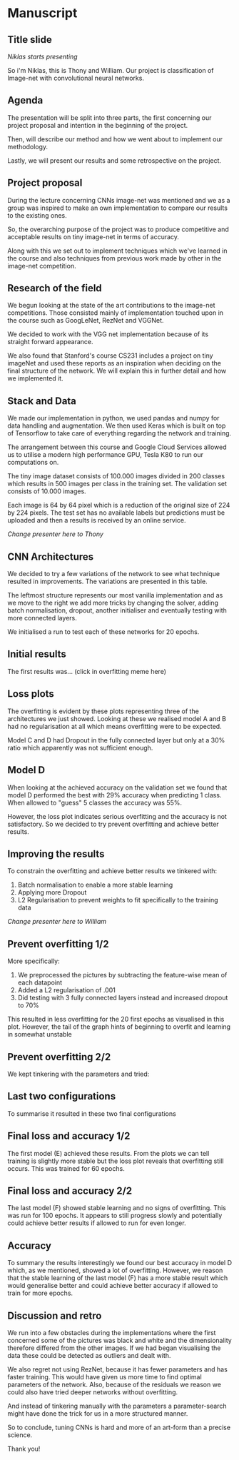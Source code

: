 # Manuscript

## Title slide

*Niklas starts presenting*

So i'm Niklas, this is Thony and William. Our project is classification of Image-net with convolutional neural networks.

## Agenda

The presentation will be split into three parts, the first concerning our project proposal and intention in the beginning of the project.

Then, will describe our method and how we went about to implement our methodology.

Lastly, we will present our results and some retrospective on the project.

## Project proposal

During the lecture concerning CNNs image-net was mentioned and we as a group was inspired to make an own implementation to compare our results to the existing ones.

So, the overarching purpose of the project was to produce competitive and acceptable results on tiny image-net in terms of accuracy.

Along with this we set out to implement techniques which we've learned in the course and also techniques from previous work made by other in the image-net competition.

## Research of the field

We begun looking at the state of the art contributions to the image-net competitions. Those consisted mainly of implementation touched upon in the course such as GoogLeNet, RezNet and VGGNet.

We decided to work with the VGG net implementation because of its straight forward appearance.

We also found that Stanford's course CS231 includes a project on tiny imageNet and used these reports as an inspiration when deciding on the final structure of the network. We will explain this in further detail and how we implemented it.

## Stack and Data

We made our implementation in python, we used pandas and numpy for data handling and augmentation. We then used Keras which is built on top of Tensorflow to take care of everything regarding the network and training.

The arrangement between this course and Google Cloud Services allowed us to utilise a modern high performance GPU, Tesla K80 to run our computations on.

The tiny image dataset consists of 100.000 images divided in 200 classes which results in 500 images per class in the training set. The validation set consists of 10.000 images.

Each image is 64 by 64 pixel which is a reduction of the original size of 224 by 224 pixels. The test set has no available labels but predictions must be uploaded and then a results is received by an online service.

*Change presenter here to Thony*

## CNN Architectures

We decided to try a few variations of the network to see what technique resulted in improvements. The variations are presented in this table.

The leftmost structure represents our most vanilla implementation and as we move to the right we add more tricks by changing the solver, adding batch normalisation, dropout, another initialiser and eventually testing with more connected layers.

We initialised a run to test each of these networks for 20 epochs.

## Initial results

The first results was... (click in overfitting meme here)

## Loss plots

The overfitting is evident by these plots representing three of the architectures we just showed. Looking at these we realised model A and B had no regularisation at all which means overfitting were to be expected.

Model C and D had Dropout in the fully connected layer but only at a 30% ratio which apparently was not sufficient enough.

## Model D

When looking at the achieved accuracy on the validation set we found that model D performed the best with 29% accuracy when predicting 1 class. When allowed to "guess" 5 classes the accuracy was 55%.

However, the loss plot indicates serious overfitting and the accuracy is not satisfactory. So we decided to try prevent overfitting and achieve better results.

## Improving the results

To constrain the overfitting and achieve better results we tinkered with:
1. Batch normalisation to enable a more stable learning
2. Applying more Dropout
3. L2 Regularisation to prevent weights to fit specifically to the training data

*Change presenter here to William*

## Prevent overfitting 1/2

More specifically:
1. We preprocessed the pictures by subtracting the feature-wise mean of each datapoint
2. Added a L2 regularisation of .001
3. Did testing with 3 fully connected layers instead and increased dropout to 70%

This resulted in less overfitting for the 20 first epochs as visualised in this plot. However, the tail of the graph hints of beginning to overfit and learning in somewhat unstable

## Prevent overfitting 2/2

We kept tinkering with the parameters and tried:
<!-- TODO:  WILLIAM: Fill in here-->

## Last two configurations

To summarise it resulted in these two final configurations

## Final loss and accuracy 1/2

The first model (E) achieved these results. From the plots we can tell training is slightly more stable but the loss plot reveals that overfitting still occurs. This was trained for 60 epochs.

## Final loss and accuracy 2/2

The last model (F) showed stable learning and no signs of overfitting. This was run for 100 epochs. It appears to still progress slowly and potentially could achieve better results if allowed to run for even longer.

## Accuracy

To summary the results interestingly we found our best accuracy in model D which, as we mentioned, showed a lot of overfitting. However, we reason that the stable learning of the last model (F) has a more stable result which would generalise better and could achieve better accuracy if allowed to train for more epochs.

## Discussion and retro

We run into a few obstacles during the implementations where the first concerned some of the pictures was black and white and the dimensionality therefore differed from the other images. If we had began visualising the data these could be detected as outliers and dealt with.

We also regret not using RezNet, because it has fewer parameters and has faster training. This would have given us more time to find optimal parameters of the network. Also, because of the residuals we reason we could also have tried deeper networks without overfitting.

And instead of tinkering manually with the parameters a parameter-search might have done the trick for us in a more structured manner.

So to conclude, tuning CNNs is hard and more of an art-form than a precise science.

Thank you!
